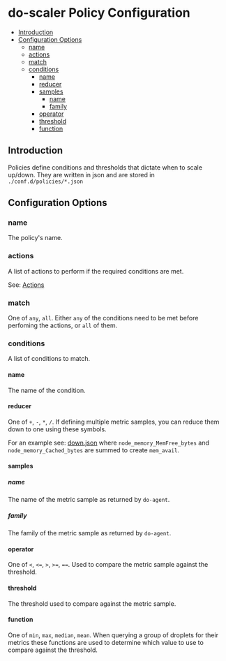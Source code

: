 # do-scaler Policy Configuration

* [Introduction](#introduction)
* [Configuration Options](#configuration-options)
  * [name](#name)
  * [actions](#actions)
  * [match](#match)
  * [conditions](#conditions)
    * [name](#name-1)
    * [reducer](#reducer)
    * [samples](#samples)
      * [name](#name-2)
      * [family](#family)
    * [operator](#operator)
    * [threshold](#threshold)
    * [function](#function)

## Introduction

Policies define conditions and thresholds that dictate when to scale up/down.  They are written in json and are stored in `./conf.d/policies/*.json`

## Configuration Options

### name ###

The policy's name.

### actions ###

A list of actions to perform if the required conditions are met.

See: [Actions](../actions)

### match ###

One of `any`, `all`.  Either `any` of the conditions need to be met before perfoming the actions, or `all` of them.

### conditions ###

A list of conditions to match.

#### name ####

The name of the condition.

#### reducer ####

One of `+`, `-`, `*`, `/`.   If defining multiple metric samples, you can reduce them down to one using these symbols.

For an example see: [down.json](down.json#8) where `node_memory_MemFree_bytes` and `node_memory_Cached_bytes` are summed to create `mem_avail`.

#### samples ####

##### name #####

The name of the metric sample as returned by `do-agent`.

##### family #####

The family of the metric sample as returned by `do-agent`.

#### operator ####

One of `<`, `<=`, `>`, `>=`, `==`.  Used to compare the metric sample against the threshold.

#### threshold ####

The threshold used to compare against the metric sample.

#### function ####

One of `min`, `max`, `median`, `mean`.  When querying a group of droplets for their metrics these functions are used to determine which value to use to compare against the threshold.
